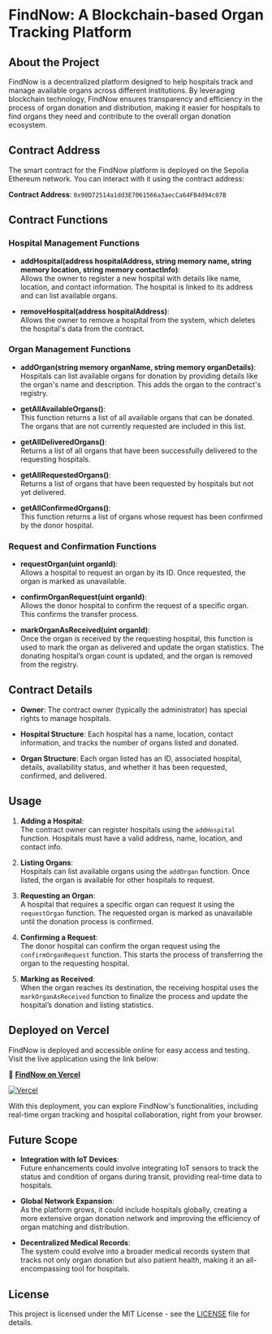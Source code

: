 # FindNow: A Blockchain-based Organ Tracking Platform

## About the Project
FindNow is a decentralized platform designed to help hospitals track and manage available organs across different institutions. By leveraging blockchain technology, FindNow ensures transparency and efficiency in the process of organ donation and distribution, making it easier for hospitals to find organs they need and contribute to the overall organ donation ecosystem.

## Contract Address
The smart contract for the FindNow platform is deployed on the Sepolia Ethereum network. You can interact with it using the contract address:

**Contract Address**: `0x90D72514a1dd3E7061566a3aecCa64FB4d94c07B`

## Contract Functions

### Hospital Management Functions

- **addHospital(address hospitalAddress, string memory name, string memory location, string memory contactInfo)**:  
  Allows the owner to register a new hospital with details like name, location, and contact information. The hospital is linked to its address and can list available organs.

- **removeHospital(address hospitalAddress)**:  
  Allows the owner to remove a hospital from the system, which deletes the hospital's data from the contract.

### Organ Management Functions

- **addOrgan(string memory organName, string memory organDetails)**:  
  Hospitals can list available organs for donation by providing details like the organ's name and description. This adds the organ to the contract's registry.

- **getAllAvailableOrgans()**:  
  This function returns a list of all available organs that can be donated. The organs that are not currently requested are included in this list.

- **getAllDeliveredOrgans()**:  
  Returns a list of all organs that have been successfully delivered to the requesting hospitals.

- **getAllRequestedOrgans()**:  
  Returns a list of organs that have been requested by hospitals but not yet delivered.

- **getAllConfirmedOrgans()**:  
  This function returns a list of organs whose request has been confirmed by the donor hospital.

### Request and Confirmation Functions

- **requestOrgan(uint organId)**:  
  Allows a hospital to request an organ by its ID. Once requested, the organ is marked as unavailable.

- **confirmOrganRequest(uint organId)**:  
  Allows the donor hospital to confirm the request of a specific organ. This confirms the transfer process.

- **markOrganAsReceived(uint organId)**:  
  Once the organ is received by the requesting hospital, this function is used to mark the organ as delivered and update the organ statistics. The donating hospital’s organ count is updated, and the organ is removed from the registry.

## Contract Details

- **Owner**: The contract owner (typically the administrator) has special rights to manage hospitals.
  
- **Hospital Structure**: Each hospital has a name, location, contact information, and tracks the number of organs listed and donated.

- **Organ Structure**: Each organ listed has an ID, associated hospital, details, availability status, and whether it has been requested, confirmed, and delivered.

## Usage

1. **Adding a Hospital**:  
   The contract owner can register hospitals using the `addHospital` function. Hospitals must have a valid address, name, location, and contact info.

2. **Listing Organs**:  
   Hospitals can list available organs using the `addOrgan` function. Once listed, the organ is available for other hospitals to request.

3. **Requesting an Organ**:  
   A hospital that requires a specific organ can request it using the `requestOrgan` function. The requested organ is marked as unavailable until the donation process is confirmed.

4. **Confirming a Request**:  
   The donor hospital can confirm the organ request using the `confirmOrganRequest` function. This starts the process of transferring the organ to the requesting hospital.

5. **Marking as Received**:  
   When the organ reaches its destination, the receiving hospital uses the `markOrganAsReceived` function to finalize the process and update the hospital’s donation and listing statistics.

## Deployed on Vercel

FindNow is deployed and accessible online for easy access and testing. Visit the live application using the link below:

🔗 **[FindNow on Vercel](https://find-now.vercel.app)**

[![Vercel](https://img.shields.io/badge/Deployed%20on-Vercel-%23000000.svg?logo=vercel&style=for-the-badge)](https://find-now.vercel.app)

With this deployment, you can explore FindNow's functionalities, including real-time organ tracking and hospital collaboration, right from your browser.

## Future Scope

- **Integration with IoT Devices**:  
  Future enhancements could involve integrating IoT sensors to track the status and condition of organs during transit, providing real-time data to hospitals.

- **Global Network Expansion**:  
  As the platform grows, it could include hospitals globally, creating a more extensive organ donation network and improving the efficiency of organ matching and distribution.

- **Decentralized Medical Records**:  
  The system could evolve into a broader medical records system that tracks not only organ donation but also patient health, making it an all-encompassing tool for hospitals.

## License

This project is licensed under the MIT License - see the [LICENSE](LICENSE) file for details.
